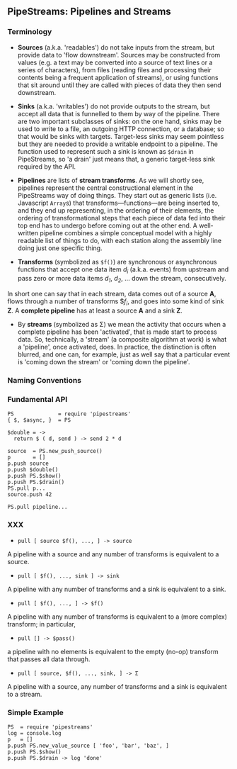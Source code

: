 

## PipeStreams: Pipelines and Streams

### Terminology

* **Sources** (a.k.a. 'readables') do not take inputs from the stream, but
  provide data to 'flow downstream'. Sources may be constructed from values
  (e.g. a text may be converted into a source of text lines or a series of
  characters), from files (reading files and processing their contents being a
  frequent application of streams), or using functions that sit around until
  they are called with pieces of data they then send downstream.

* **Sinks** (a.k.a. 'writables') do not provide outputs to the stream, but
  accept all data that is funnelled to them by way of the pipeline. There are
  two important subclasses of sinks: on the one hand, sinks may be used to write
  to a file, an outgoing HTTP connection, or a database; so that would be sinks
  with targets. Target-less sinks may seem pointless but they are needed to
  provide a writable endpoint to a pipeline. The function used to represent such
  a sink is known as `$drain` in PipeStreams, so 'a drain' just means that, a
  generic target-less sink required by the API.

* **Pipelines** are lists of **stream transforms**. As we will shortly see,
  pipelines represent the central constructional element in the PipeStreams way
  of doing things. They start out as generic lists (i.e. Javascript `Array`s)
  that transforms—functions—are being inserted to, and they end up representing,
  in the ordering of their elements, the ordering of transformational steps that
  each piece of data fed into their top end has to undergo before coming out at
  the other end. A well-written pipeline combines a simple conceptual model with
  a highly readable list of things to do, with each station along the assembly
  line doing just one specific thing.

* **Transforms** (symbolized as `$f()`) are synchronous or asynchronous
  functions that accept one data item *d*<sub>*i*</sub> (a.k.a. events) from
  upstream and pass zero or more data items *d*<sub>*1*</sub>,
  *d*<sub>*2*</sub>,&nbsp;... down the stream, consecutively.

In short one can say that in each stream, data comes out of a source **A**,
flows through a number of transforms $*f<sub>i</sub>*, and goes into some
kind of sink **Z**. A **complete pipeline** has at least a source **A** and a
sink **Z**.

* By **streams** (symbolized as Σ) we mean the activity that occurs when a
  complete pipeline has been 'activated', that is made start to process data.
  So, technically, a 'stream' (a composite algorithm at work) is what a
  'pipeline', once activated, does. In practice, the distinction is often
  blurred, and one can, for example, just as well say that a particular event is
  'coming down the stream' or 'coming down the pipeline'.

### Naming Conventions



### Fundamental API

```
PS              = require 'pipestreams'
{ $, $async, }  = PS

$double = ->
  return $ ( d, send ) -> send 2 * d

source  = PS.new_push_source()
p       = []
p.push source
p.push $double()
p.push PS.$show()
p.push PS.$drain()
PS.pull p...
source.push 42
```

`PS.pull pipeline...`

### XXX

* `pull [ source $f(), ..., ] -> source`

A pipeline with a source and any number of transforms is equivalent to a source.

* `pull [ $f(), ..., sink ] -> sink`

A pipeline with any number of transforms and a sink is equivalent to a sink.

* `pull [ $f(), ..., ] -> $f()`

A pipeline with any number of transforms is equivalent to a (more complex)
transform; in particular,

* `pull [] -> $pass()`

a pipeline with no elements is equivalent to the empty (no-op) transform that
passes all data through.

* `pull [ source, $f(), ..., sink, ] -> Σ`

A pipeline with a source, any number of transforms and a sink is equivalent to a
stream.

### Simple Example

```
PS  = require 'pipestreams'
log = console.log
p   = []
p.push PS.new_value_source [ 'foo', 'bar', 'baz', ]
p.push PS.$show()
p.push PS.$drain -> log 'done'
```





